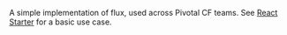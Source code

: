 A simple implementation of flux, used across Pivotal CF teams. See [React Starter](https://github.com/pivotal-cf/react-starter) for a basic use case.
